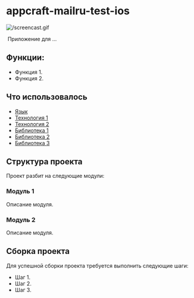 # appcraft-mailru-test-ios

![/screencast.gif](скринкаст.gif)

​
Приложение для ...

## Функции:
- Функция 1.
- Функция 2.
​
## Что использовалось​
- [Язык](ссылка/на/описание/языка)
- [Технология 1](ссылка/на/описание/технологии)
- [Технология 2](ссылка/на/описание/технологии)
- [Библиотека 1](ссылка/на/репозиторий/библиотеки)
- [Библиотека 2](ссылка/на/репозиторий/библиотеки)
- [Библиотека 3](ссылка/на/репозиторий/библиотеки)
​
## Структура проекта
Проект разбит на следующие модули:

### Модуль 1
Описание модуля.
​
### Модуль 2
Описание модуля.
​
## Сборка проекта
Для успешной сборки проекта требуется выполнить следующие шаги:
- Шаг 1.
- Шаг 2.
- Шаг 3.
